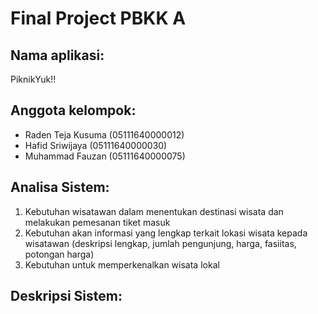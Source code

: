 # Final Project PBKK A

## Nama aplikasi:
PiknikYuk!!

## Anggota kelompok:
  - Raden Teja Kusuma (05111640000012)
  - Hafid Sriwijaya   (05111640000030)
  - Muhammad Fauzan   (05111640000075)

## Analisa Sistem:
1. Kebutuhan wisatawan dalam menentukan destinasi wisata dan melakukan pemesanan tiket masuk
2. Kebutuhan akan informasi yang lengkap terkait lokasi wisata kepada wisatawan (deskripsi lengkap, jumlah pengunjung, harga, fasiitas, potongan harga)
3. Kebutuhan untuk memperkenalkan wisata lokal

## Deskripsi Sistem:
